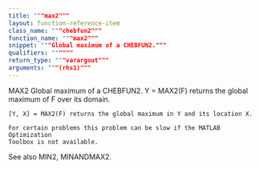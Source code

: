 ```yaml
---
title: """max2"""
layout: function-reference-item
class_name: """chebfun2"""
function_name: """max2"""
snippet: """Global maximum of a CHEBFUN2."""
qualifiers: """"""
return_type: """varargout"""
arguments: """(rhs1)"""
---
```


 MAX2   Global maximum of a CHEBFUN2.
    Y = MAX2(F) returns the global maximum of F over its domain. 
    
    [Y, X] = MAX2(F) returns the global maximum in Y and its location X.  
 
    For certain problems this problem can be slow if the MATLAB Optimization
    Toolbox is not available.
  
  See also MIN2, MINANDMAX2.

